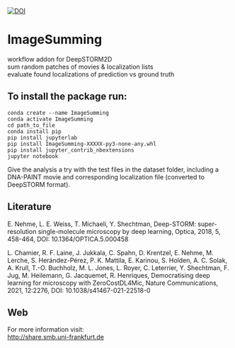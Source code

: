 [![DOI](https://zenodo.org/badge/363403124.svg)](https://zenodo.org/badge/latestdoi/363403124)

# ImageSumming

workflow addon for DeepSTORM2D </br>
sum random patches of movies & localization lists </br>
evaluate found localizations of prediction vs ground truth 

## To install the package run:
```
conda create --name ImageSumming
conda activate ImageSumming
cd path_to_file
conda install pip
pip install jupyterlab
pip install ImageSumming-XXXXX-py3-none-any.whl
pip install jupyter_contrib_nbextensions
jupyter notebook 
```
Give the analysis a try with the test files in the dataset folder, including a DNA-PAINT movie and corresponding localization file (converted to DeepSTORM format).

## Literature
E. Nehme, L. E. Weiss, T. Michaeli, Y. Shechtman, Deep-STORM: super-resolution single-molecule microscopy by deep
learning, Optica, 2018, 5, 458-464, DOI: 10.1364/OPTICA.5.000458

L. Chamier, R. F. Laine, J. Jukkala, C. Spahn, D. Krentzel, E. Nehme, M. Lerche, S. Herández-Pérez, P. K. Mattila,
E. Karinou, S. Holden, A. C. Solak, A. Krull, T.-O. Buchholz, M. L. Jones, L. Royer, C. Leterrier, Y. Shechtman, F. Jug,
M. Heilemann, G. Jacquemet, R. Henriques, Democratising deep learning for microscopy with ZeroCostDL4Mic,
Nature Communications, 2021, 12:2276, DOI: 10.1038/s41467-021-22518-0


## Web
For more information visit:  </br>
http://share.smb.uni-frankfurt.de  </br>

